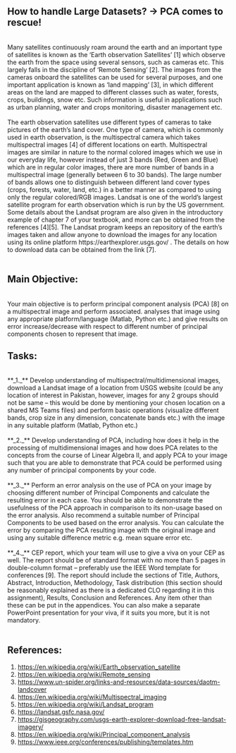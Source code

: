 ## How to handle Large Datasets? → PCA comes to rescue!
<br>
Many satellites continuously roam around the earth and an important type of satellites is known as 
the ‘Earth observation Satellites’ [1] which observe the earth from the space using several sensors, 
such as cameras etc. This largely falls in the discipline of ‘Remote Sensing’ [2]. The images from the 
cameras onboard the satellites can be used for several purposes, and one important application is 
known as ‘land mapping’ [3], in which different areas on the land are mapped to different classes 
such as water, forests, crops, buildings, snow etc. Such information is useful in applications such as 
urban planning, water and crops monitoring, disaster management etc.
<br><br>
The earth observation satellites use different types of cameras to take pictures of the earth’s land 
cover. One type of camera, which is commonly used in earth observation, is the multispectral 
camera which takes multispectral images [4] of different locations on earth. Multispectral images are similar in nature to the normal colored images which we use in our everyday life, however instead of just 3 bands (Red, Green and Blue) which are in regular color images, there are more 
number of bands in a multispectral image (generally between 6 to 30 bands). The large number of 
bands allows one to distinguish between different land cover types (crops, forests, water, land, etc.) 
in a better manner as compared to using only the regular colored/RGB images. Landsat is one of the 
world’s largest satellite program for earth observation which is run by the US government. Some 
details about the Landsat program are also given in the introductory example of chapter 7 of your 
textbook, and more can be obtained from the references [4][5]. The Landsat program keeps an 
repository of the earth’s images taken and allow anyone to download the images for any location 
using its online platform https://earthexplorer.usgs.gov/ . The details on how to download data can 
be obtained from the link [7].<br><br>

## Main Objective:
<br>
Your main objective is to perform principal component analysis (PCA)
[8] on a multispectral image and perform associated. analyses that image using any appropriate platform/language (Matlab, 
Python etc.) and give results on error increase/decrease with respect to different number of 
principal components chosen to represent that image. <br>

## Tasks:
<br>
**_1._** Develop understanding of multispectral/multidimensional images, download a Landsat 
image of a location from USGS website (could be any location of interest in Pakistan, 
however, images for any 2 groups should not be same – this would be done by mentioning 
your chosen location on a shared MS Teams files) and perform basic operations (visualize 
different bands, crop size in any dimension, concatenate bands etc.) with the image in any 
suitable platform (Matlab, Python etc.)
<br><br>
**_2._** Develop understanding of PCA, including how does it help in the processing of 
multidimensional images and how does PCA relates to the concepts from the course of 
Linear Algebra II, and apply PCA to your image such that you are able to demonstrate that 
PCA could be performed using any number of principal components by your code.
<br><br>
**_3._** Perform an error analysis on the use of PCA on your image by choosing different number 
of Principal Components and calculate the resulting error in each case. You should be able 
to demonstrate the usefulness of the PCA approach in comparison to its non-usage based 
on the error analysis. Also recommend a suitable number of Principal Components to be 
used based on the error analysis. You can calculate the error by comparing the PCA 
resulting image with the original image and using any suitable difference metric e.g. mean 
square error etc.
<br><br>
**_4._** CEP report, which your team will use to give a viva on your CEP as well. The report should 
be of standard format with no more than 5 pages in double-column format – preferably use 
the IEEE Word template for conferences [9]. The report should include the sections of Title, 
Authors, Abstract, Introduction, Methodology, Task distribution (this section should be 
reasonably explained as there is a dedicated CLO regarding it in this assignment), Results, 
Conclusion and References. Any item other than these can be put in the appendices. You 
can also make a separate PowerPoint presentation for your viva, if it suits you more, but it 
is not mandatory.
<br><br>

## References:
1.  https://en.wikipedia.org/wiki/Earth_observation_satellite
2.  https://en.wikipedia.org/wiki/Remote_sensing
3.  https://www.un-spider.org/links-and-resources/data-sources/daotm-landcover
4.  https://en.wikipedia.org/wiki/Multispectral_imaging
5.  https://en.wikipedia.org/wiki/Landsat_program
6.  https://landsat.gsfc.nasa.gov/
7.  https://gisgeography.com/usgs-earth-explorer-download-free-landsat-imagery/
8.  https://en.wikipedia.org/wiki/Principal_component_analysis
9.  https://www.ieee.org/conferences/publishing/templates.htm

